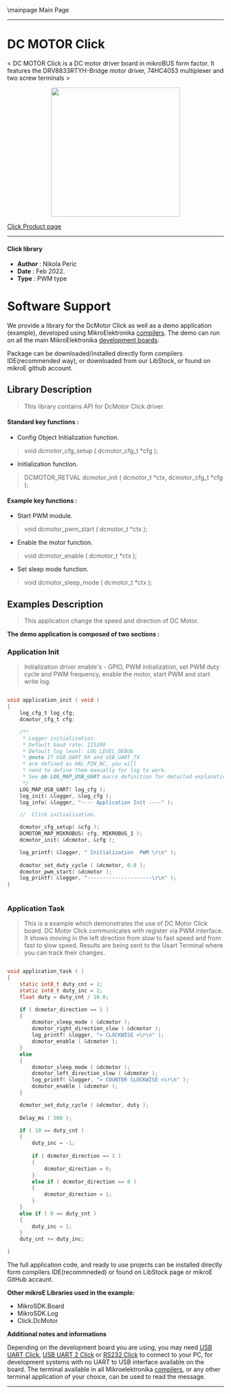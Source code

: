 \mainpage Main Page
 
---
# DC MOTOR  Click

< DC MOTOR Click is a DC motor driver board in mikroBUS form factor. It features the DRV8833RTYH-Bridge motor driver, 74HC4053 multiplexer and two screw terminals >

<p align="center">
  <img src="https://download.mikroe.com/images/click_for_ide/dcmotor_click.png" height=300px>
</p>

[Click Product page](https://www.mikroe.com/dc-motor-click)

---


#### Click library 

- **Author**        : Nikola Peric
- **Date**          : Feb 2022.
- **Type**          : PWM type


# Software Support

We provide a library for the DcMotor Click 
as well as a demo application (example), developed using MikroElektronika 
[compilers](https://shop.mikroe.com/compilers). 
The demo can run on all the main MikroElektronika [development boards](https://shop.mikroe.com/development-boards).

Package can be downloaded/installed directly form compilers IDE(recommended way), or downloaded from our LibStock, or found on mikroE github account. 

## Library Description

> This library contains API for DcMotor Click driver.

#### Standard key functions :

- Config Object Initialization function.
> void dcmotor_cfg_setup ( dcmotor_cfg_t *cfg ); 
 
- Initialization function.
> DCMOTOR_RETVAL dcmotor_init ( dcmotor_t *ctx, dcmotor_cfg_t *cfg );


#### Example key functions :

- Start PWM module.
> void dcmotor_pwm_start ( dcmotor_t *ctx );
 
- Enable the motor function.
> void dcmotor_enable ( dcmotor_t *ctx );

- Set sleep mode function.
> void dcmotor_sleep_mode ( dcmotor_t *ctx );
## Examples Description

> This application change the speed and direction of DC Motor.

**The demo application is composed of two sections :**

### Application Init 

> Initialization driver enable's - GPIO, PWM initialization, set PWM duty cycle and PWM frequency,
> enable the motor, start PWM and start write log.

```c

void application_init ( void )
{
    log_cfg_t log_cfg;
    dcmotor_cfg_t cfg;

    /** 
     * Logger initialization.
     * Default baud rate: 115200
     * Default log level: LOG_LEVEL_DEBUG
     * @note If USB_UART_RX and USB_UART_TX 
     * are defined as HAL_PIN_NC, you will 
     * need to define them manually for log to work. 
     * See @b LOG_MAP_USB_UART macro definition for detailed explanation.
     */
    LOG_MAP_USB_UART( log_cfg );
    log_init( &logger, &log_cfg );
    log_info( &logger, "---- Application Init ----" );

    //  Click initialization.

    dcmotor_cfg_setup( &cfg );
    DCMOTOR_MAP_MIKROBUS( cfg, MIKROBUS_1 );
    dcmotor_init( &dcmotor, &cfg );

    log_printf( &logger, " Initialization  PWM \r\n" );
    
    dcmotor_set_duty_cycle ( &dcmotor, 0.0 );
    dcmotor_pwm_start( &dcmotor );
    log_printf( &logger, "---------------------\r\n" );
}
  
```

### Application Task

>  This is a example which demonstrates the use of DC Motor Click board.
>  DC Motor Click communicates with register via PWM interface.
>  It shows moving in the left direction from slow to fast speed
>  and from fast to slow speed.
>  Results are being sent to the Usart Terminal where you can track their changes.

```c

void application_task ( )
{    
    static int8_t duty_cnt = 1;
    static int8_t duty_inc = 1;
    float duty = duty_cnt / 10.0;

    if ( dcmotor_direction == 1 )
    {
        dcmotor_sleep_mode ( &dcmotor );
        dcmotor_right_direction_slow ( &dcmotor );
        log_printf( &logger, "> CLOCKWISE <\r\n" );
        dcmotor_enable ( &dcmotor );
    }
    else
    {
        dcmotor_sleep_mode ( &dcmotor );
        dcmotor_left_direction_slow ( &dcmotor );
        log_printf( &logger, "> COUNTER CLOCKWISE <\r\n" );
        dcmotor_enable ( &dcmotor );
    }

    dcmotor_set_duty_cycle ( &dcmotor, duty );
    
    Delay_ms ( 500 );

    if ( 10 == duty_cnt ) 
    {
        duty_inc = -1;
        
        if ( dcmotor_direction == 1 )
        {
            dcmotor_direction = 0;
        }
        else if ( dcmotor_direction == 0 )
        {
            dcmotor_direction = 1;
        }
    }
    else if ( 0 == duty_cnt ) 
    {
        duty_inc = 1;
    }
    duty_cnt += duty_inc;

}

```

The full application code, and ready to use projects can be  installed directly form compilers IDE(recommneded) or found on LibStock page or mikroE GitHub accaunt.

**Other mikroE Libraries used in the example:** 

- MikroSDK.Board
- MikroSDK.Log
- Click.DcMotor

**Additional notes and informations**

Depending on the development board you are using, you may need 
[USB UART Click](https://shop.mikroe.com/usb-uart-click), 
[USB UART 2 Click](https://shop.mikroe.com/usb-uart-2-click) or 
[RS232 Click](https://shop.mikroe.com/rs232-click) to connect to your PC, for 
development systems with no UART to USB interface available on the board. The 
terminal available in all Mikroelektronika 
[compilers](https://shop.mikroe.com/compilers), or any other terminal application 
of your choice, can be used to read the message.



---
